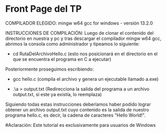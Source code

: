 # Front Page del TP

COMPILADOR ELEGIDO: mingw w64 gcc for windows - versión 13.2.0


INSTRUCCIONES DE COMPILACIÓN: Luego de clonar el contenido del directorio en nuestra y pc y tras descargar el compilador mingw w64 gcc, abrimos la consola como administrador y tipeamos lo siguiente:

- cd RutaDelArchivoHello.c (esto nos posicionará en el directorio en el que se encuentra el programa en C a ejecutar)

Posteriormente proseguimos escribiendo:

- gcc hello.c (compila el archivo y genera un ejecutable llamado a.exe)

- .\a > output.txt (Redirecciona la salida del programa a un archivo output.txt, si este ya existía, lo reemplaza)

Siguiendo todas estas instrucciones deberíamos haber podido lograr obtener un archivo output.txt cuyo contenido es la salida de nuestro programa hello.c, es decir, la cadena de caracteres "Hello World!".


#Aclaración: Este tutorial es exclusivamente para usuarios de Windows



